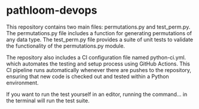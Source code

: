 # pathloom-devops

This repository contains two main files: permutations.py and test_perm.py. The permutations.py file 
includes a function for generating permutations of any data type. The test_perm.py file provides a 
suite of unit tests to validate the functionality of the permutations.py module.

The repository also includes a CI configuration file named python-ci.yml. which automates the testing
and setup process using GitHub Actions. This CI pipeline runs automatically whenever there are pushes
to the repository, ensuring that new code is checked out and tested within a Python environment.

If you want to run the test yourself in an editor, running the command... in the terminal will run
the test suite.
